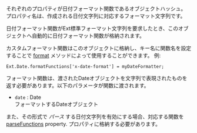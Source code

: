 それぞれのプロパティが日付フォーマット関数であるオブジェクトハッシュ。 プロパティ名は、作成される日付文字列に対応するフォーマット文字列です。

日付フォーマット関数がExt標準フォーマット文字列を要求したとき、このオブジェクトへ自動的に日付フォーマット関数が格納されます。

カスタムフォーマット関数はこのオブジェクトに格納し、キー名に関数名を設定することで
<a href="#!/api/Ext.Date-method-format" rel="Ext.Date-method-format" class="docClass" id="ext-gen5592">format</a>
メソッドによって使用することができます。 例:

    Ext.Date.formatFunctions['x-date-format'] = myDateFormatter;

フォーマット関数は、渡されたDateオブジェクトを文字列で表現されたものを返す必要があります。以下のパラメータが関数に渡されます。

<div class="mdetail-params">
    <ul>
        <li>
        <code>date</code> : Date<div class="sub-desc">フォーマットするDateオブジェクト</div>
        </li>
    </ul>
</div>

また、その形式で *パース* する日付文字列を有効にする場合、対応する関数を
<a href="#!/api/Ext.Date-property-parseFunctions" rel="Ext.Date-property-parseFunctions" class="docClass" id="ext-gen5596">parseFunctions</a> property.
プロパティに格納する必要があります。
